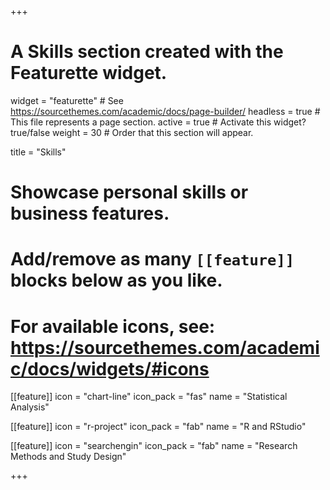 +++
# A Skills section created with the Featurette widget.
widget = "featurette"  # See https://sourcethemes.com/academic/docs/page-builder/
headless = true  # This file represents a page section.
active = true  # Activate this widget? true/false
weight = 30  # Order that this section will appear.

title = "Skills"

# Showcase personal skills or business features.
# 
# Add/remove as many `[[feature]]` blocks below as you like.
# 
# For available icons, see: https://sourcethemes.com/academic/docs/widgets/#icons

[[feature]]
  icon = "chart-line"
  icon_pack = "fas"
  name = "Statistical Analysis"
  
[[feature]]
  icon = "r-project"
  icon_pack = "fab"
  name = "R and RStudio"
  
[[feature]]
  icon = "searchengin"
  icon_pack = "fab"
  name = "Research Methods and Study Design"


+++
